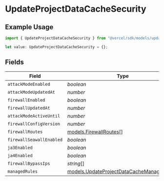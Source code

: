 # UpdateProjectDataCacheSecurity

## Example Usage

```typescript
import { UpdateProjectDataCacheSecurity } from "@vercel/sdk/models/updateprojectdatacacheop.js";

let value: UpdateProjectDataCacheSecurity = {};
```

## Fields

| Field                                                                                        | Type                                                                                         | Required                                                                                     | Description                                                                                  |
| -------------------------------------------------------------------------------------------- | -------------------------------------------------------------------------------------------- | -------------------------------------------------------------------------------------------- | -------------------------------------------------------------------------------------------- |
| `attackModeEnabled`                                                                          | *boolean*                                                                                    | :heavy_minus_sign:                                                                           | N/A                                                                                          |
| `attackModeUpdatedAt`                                                                        | *number*                                                                                     | :heavy_minus_sign:                                                                           | N/A                                                                                          |
| `firewallEnabled`                                                                            | *boolean*                                                                                    | :heavy_minus_sign:                                                                           | N/A                                                                                          |
| `firewallUpdatedAt`                                                                          | *number*                                                                                     | :heavy_minus_sign:                                                                           | N/A                                                                                          |
| `attackModeActiveUntil`                                                                      | *number*                                                                                     | :heavy_minus_sign:                                                                           | N/A                                                                                          |
| `firewallConfigVersion`                                                                      | *number*                                                                                     | :heavy_minus_sign:                                                                           | N/A                                                                                          |
| `firewallRoutes`                                                                             | [models.FirewallRoutes](../models/firewallroutes.md)[]                                       | :heavy_minus_sign:                                                                           | N/A                                                                                          |
| `firewallSeawallEnabled`                                                                     | *boolean*                                                                                    | :heavy_minus_sign:                                                                           | N/A                                                                                          |
| `ja3Enabled`                                                                                 | *boolean*                                                                                    | :heavy_minus_sign:                                                                           | N/A                                                                                          |
| `ja4Enabled`                                                                                 | *boolean*                                                                                    | :heavy_minus_sign:                                                                           | N/A                                                                                          |
| `firewallBypassIps`                                                                          | *string*[]                                                                                   | :heavy_minus_sign:                                                                           | N/A                                                                                          |
| `managedRules`                                                                               | [models.UpdateProjectDataCacheManagedRules](../models/updateprojectdatacachemanagedrules.md) | :heavy_minus_sign:                                                                           | N/A                                                                                          |